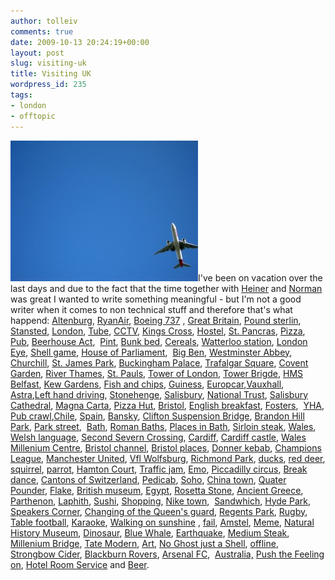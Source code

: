 ```yaml
---
author: tolleiv
comments: true
date: 2009-10-13 20:24:19+00:00
layout: post
slug: visiting-uk
title: Visiting UK
wordpress_id: 235
tags:
- london
- offtopic
---
```


[![Plane over Kew Gardens](/uploads/2009/10/IMG_0706-300x225.jpg)](/uploads/2009/10/IMG_0706.JPG)I've been on vacation over the last days and due to the fact that the time together with [Heiner](http://dpdesktop.sourceforge.net/) and [Norman ](http://www.normansblog.de/)was great I wanted to write something meaningful - but I'm not a good writer when it comes to non technical stuff and therefore that's what happend: [Altenburg](http://en.wikipedia.org/wiki/Altenburg), [RyanAir](http://en.wikipedia.org/wiki/RyanAir), [Boeing 737](http://en.wikipedia.org/wiki/Boeing_737#737-800) , [Great Britain](http://en.wikipedia.org/wiki/Great_Britain), [Pound sterlin](http://en.wikipedia.org/wiki/Pound_sterling), [Stansted](http://en.wikipedia.org/wiki/Stansted), [London](http://en.wikipedia.org/wiki/London), [Tube](http://en.wikipedia.org/wiki/London_tube), [CCTV](http://en.wikipedia.org/wiki/CCTV), [Kings Cross](http://en.wikipedia.org/wiki/King%27s_Cross_St._Pancras_tube_station), [Hostel](http://en.wikipedia.org/wiki/Hostel), [St. Pancras](http://en.wikipedia.org/wiki/St_Pancras_International_station), [Pizza](http://en.wikipedia.org/wiki/Pizza), [Pub](http://en.wikipedia.org/wiki/Pub#Public_houses_of_interest_in_the_UK), [Beerhouse Act](http://en.wikipedia.org/wiki/Beerhouse_Act),  [Pint](http://en.wikipedia.org/wiki/Pint), [Bunk bed](http://en.wikipedia.org/wiki/Bunk_bed), [Cereals](http://en.wikipedia.org/wiki/Cornflakes), [Watterloo station](http://en.wikipedia.org/wiki/Waterloo_station), [London Eye](http://en.wikipedia.org/wiki/London_Eye), [Shell game](http://en.wikipedia.org/wiki/Shell_game), [House of Parliament](http://en.wikipedia.org/wiki/Houses_of_Parliament),  [Big Ben](http://en.wikipedia.org/wiki/Big_Ben), [Westminster Abbey](http://en.wikipedia.org/wiki/Westminster_Abbey), [Churchill](http://en.wikipedia.org/wiki/Churchill), [St. James Park](http://en.wikipedia.org/wiki/St._James_Park), [Buckingham Palace](http://en.wikipedia.org/wiki/Buckingham_Palace), [Trafalgar Square](http://en.wikipedia.org/wiki/Trafalgar_Square), [Covent Garden](http://en.wikipedia.org/wiki/Covent_Garden), [River Thames](http://en.wikipedia.org/wiki/River_Thames), [St. Pauls](http://en.wikipedia.org/wiki/St_Paul%27s_Cathedral), [Tower of London](http://en.wikipedia.org/wiki/Tower_of_London), [Tower Brigde](http://en.wikipedia.org/wiki/Tower_Bridge), [HMS Belfast](http://en.wikipedia.org/wiki/HMS_Belfast), [Kew Gardens](http://en.wikipedia.org/wiki/Kew_Gardens), [Fish and chips](http://en.wikipedia.org/wiki/Fish_and_chips), [Guiness](http://en.wikipedia.org/wiki/Guiness), [Europcar](http://en.wikipedia.org/wiki/Europcar),[Vauxhall](http://en.wikipedia.org/wiki/Vauxhall_Motors), [Astra](http://en.wikipedia.org/wiki/Vauxhall_Astra),[Left hand driving](http://en.wikipedia.org/wiki/Left-side_driving#Left-hand_traffic), [Stonehenge](http://en.wikipedia.org/wiki/Stonehenge), [Salisbury](http://en.wikipedia.org/wiki/Salisbury), [National Trust](http://en.wikipedia.org/wiki/National_Trust_for_Places_of_Historic_Interest_or_Natural_Beauty), [Salisbury Cathedral](http://en.wikipedia.org/wiki/Salisbury_Cathedral), [Magna Carta](http://en.wikipedia.org/wiki/Magna_Carta), [Pizza Hut](http://en.wikipedia.org/wiki/Pizza_Hut), [Bristol](http://en.wikipedia.org/wiki/Bristol), [English breakfast](http://en.wikipedia.org/wiki/Full_breakfast), [Fosters](http://en.wikipedia.org/wiki/Fosters),  [YHA](http://en.wikipedia.org/wiki/Youth_Hostels_Association_%28England_%26_Wales%29), [Pub crawl](http://en.wikipedia.org/wiki/Pub_crawl),[Chile](http://en.wikipedia.org/wiki/Chile), [Spain](http://en.wikipedia.org/wiki/Spain), [Bansky](http://en.wikipedia.org/wiki/Banksy), [Clifton Suspension Bridge](http://en.wikipedia.org/wiki/Clifton_Suspension_Bridge), [Brandon Hill Park](http://en.wikipedia.org/wiki/Brandon_Hill,_Bristol), [Park street](http://en.wikipedia.org/wiki/Park_Street,_Bristol),  [Bath](http://en.wikipedia.org/wiki/Bath,_Somerset), [Roman Baths](http://en.wikipedia.org/wiki/Roman_Baths_(Bath)), [Places in Bath](http://en.wikipedia.org/wiki/List_of_places_of_interest_in_Bath,_Somerset), [Sirloin steak](http://en.wikipedia.org/wiki/Sirloin), [Wales](http://en.wikipedia.org/wiki/Wales), [Welsh language](http://en.wikipedia.org/wiki/Welsh_language), [Second Severn Crossing](http://en.wikipedia.org/wiki/Second_Severn_Crossing), [Cardiff](http://en.wikipedia.org/wiki/Cardiff), [Cardiff castle](http://en.wikipedia.org/wiki/Cardiff_Castle), [Wales Millenium Centre](http://en.wikipedia.org/wiki/Wales_Millennium_Centre), [Bristol channel](http://en.wikipedia.org/wiki/Bristol_channel), [Bristol places](http://en.wikipedia.org/wiki/List_of_places_in_Bristol), [Donner kebab](http://en.wikipedia.org/wiki/Donner_kebab), [Champions League](http://en.wikipedia.org/wiki/UEFA_Champions_League), [Manchester United](http://en.wikipedia.org/wiki/Manchester_united), [Vfl Wolfsburg](http://en.wikipedia.org/wiki/Vfl_Wolfsburg), [Richmond Park](http://en.wikipedia.org/wiki/Richmond_Park), [ducks](http://en.wikipedia.org/wiki/duck), [red deer](http://en.wikipedia.org/wiki/Red_deer), [squirrel](http://en.wikipedia.org/wiki/Squirrel), [parrot](http://en.wikipedia.org/wiki/parrot), [Hamton Court](http://en.wikipedia.org/wiki/Hampton_Court_Palace), [Traffic jam](http://en.wikipedia.org/wiki/Traffic_jam), [Emo](http://en.wikipedia.org/wiki/Emo), [Piccadilly circus](http://en.wikipedia.org/wiki/Piccadilly_circus), [Break dance](http://en.wikipedia.org/wiki/Break_dance), [Cantons of Switzerland](http://en.wikipedia.org/wiki/Cantons_of_Switzerland), [Pedicab](http://en.wikipedia.org/wiki/Pedicabs), [Soho](http://en.wikipedia.org/wiki/Soho), [China town](http://en.wikipedia.org/wiki/China_town), [Quater Pounder](http://en.wikipedia.org/wiki/Quarter_Pounder), [](http://en.wikipedia.org/wiki/Fast_food)[Flake](http://en.wikipedia.org/wiki/Flake_%28chocolate%29), [British museum](http://en.wikipedia.org/wiki/British_museum), [Egypt](http://en.wikipedia.org/wiki/Egypt), [Rosetta Stone](http://en.wikipedia.org/wiki/Rosetta_stone), [Ancient Greece](http://en.wikipedia.org/wiki/Ancient_greece), [Parthenon](http://en.wikipedia.org/wiki/Parthenon), [Laphith](http://en.wikipedia.org/wiki/Lapith), [Sushi](http://en.wikipedia.org/wiki/Sushi), [Shopping](http://en.wikipedia.org/wiki/Shopping), [Nike town](http://en.wikipedia.org/wiki/Nike_Town),  [Sandwhich](http://en.wikipedia.org/wiki/Sandwhich), [Hyde Park](http://en.wikipedia.org/wiki/Hyde_Park,_London),  [Speakers Corner](http://en.wikipedia.org/wiki/Speakers%27_Corner), [Changing of the Queen's guard](http://en.wikipedia.org/wiki/Changing_of_the_guards#Changing_of_the_Queen.27s_Guard), [Regents Park](http://en.wikipedia.org/wiki/Regents_Park), [Rugby](http://en.wikipedia.org/wiki/Rugby),[ Table football](http://en.wikipedia.org/wiki/Table_football), [Karaoke](http://en.wikipedia.org/wiki/Karaoke), [Walking on sunshine](http://en.wikipedia.org/wiki/Walking_on_Sunshine_%28song%29) , [fail](http://en.wikipedia.org/wiki/Fail), [Amstel](http://en.wikipedia.org/wiki/Amstel), [Meme](http://en.wikipedia.org/wiki/Meme), [Natural History Museum](http://en.wikipedia.org/wiki/Natural_History_Museum), [Dinosaur](http://en.wikipedia.org/wiki/Dinosaur), [Blue Whale](http://en.wikipedia.org/wiki/Blue_Whale), [Earthquake](http://en.wikipedia.org/wiki/Earthquake), [Medium Steak](http://en.wikipedia.org/wiki/Steak#Degree_of_cooking), [Millenium Bridge](http://en.wikipedia.org/wiki/London_Millennium_Bridge), [Tate Modern](http://en.wikipedia.org/wiki/Tate_Modern), [Art](http://en.wikipedia.org/wiki/Art), [No Ghost just a Shell](http://en.wikipedia.org/wiki/Pierre_Huyghe#No_Ghost_Just_A_Shell), [offline](http://en.wikipedia.org/wiki/Art), [Strongbow Cider](http://en.wikipedia.org/wiki/Strongbow_Cider), [Blackburn Rovers](http://en.wikipedia.org/wiki/Blackburn_Rovers_F.C.), [Arsenal FC](http://en.wikipedia.org/wiki/Arsenal_F.C.),  [Australia,](http://en.wikipedia.org/wiki/Australia) [Push the Feeling on](http://en.wikipedia.org/wiki/Push_the_Feeling_On), [Hotel Room Service](http://en.wikipedia.org/wiki/Hotel_Room_Service) and [Beer](http://en.wikipedia.org/wiki/Beer).

